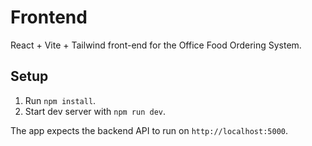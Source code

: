# Frontend

React + Vite + Tailwind front-end for the Office Food Ordering System.

## Setup

1. Run `npm install`.
2. Start dev server with `npm run dev`.

The app expects the backend API to run on `http://localhost:5000`.

